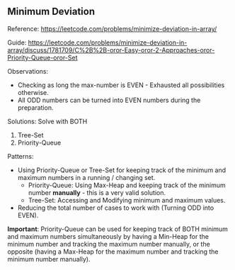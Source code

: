 ## Minimum Deviation

Reference: https://leetcode.com/problems/minimize-deviation-in-array/

Guide: https://leetcode.com/problems/minimize-deviation-in-array/discuss/1781709/C%2B%2B-oror-Easy-oror-2-Approaches-oror-Priority-Queue-oror-Set

Observations:
* Checking as long the max-number is EVEN - Exhausted all possibilities
  otherwise.
* All ODD numbers can be turned into EVEN numbers during the preparation.

Solutions: Solve with BOTH
1. Tree-Set
2. Priority-Queue

Patterns:
* Using Priority-Queue or Tree-Set for keeping track of the
  minimum and maximum numbers in a running / changing set.
  * Priority-Queue: Using Max-Heap and keeping track of the minimum
    number **manually** - this is a very valid solution.
  * Tree-Set: Accessing and Modifying minimum and maximum values.
* Reducing the total number of cases to work with (Turning ODD into EVEN).

**Important**: Priority-Queue can be used for keeping track of BOTH
minimum and maximum numbers simultaneously by having a Min-Heap for the
minimum number and tracking the maximum number manually, or the opposite
(having a Max-Heap for the maximum number and tracking the minimum
number manually).

